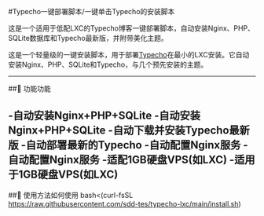 #Typecho一键部署脚本/一键单击Typecho的安装脚本

这是一个适用于低配LXC的Typecho博客一键部署脚本，自动安装Nginx、PHP、SQLite数据库和Typecho最新版，并附带美化主题。

这是一个轻量级的一键安装脚本，用于部署[Typecho](https://typecho.org/)在最小的LXC安装。它自动安装Nginx、PHP、SQLite和Typecho，与几个预先安装的主题。

---

##🚀 功能功能

-自动安装Nginx+PHP+SQLite
-自动安装Nginx+PHP+SQLite
-自动下载并安装Typecho最新版
-自动部署最新的Typecho
-自动配置Nginx服务
-自动配置Nginx服务
-适配1GB硬盘VPS(如LXC)
-适用于1GB硬盘VPS(如LXC)
---

##🧩 使用方法如何使用
bash<(curl-fsSL https://raw.githubusercontent.com/sdd-tes/typecho-lxc/main/install.sh)
